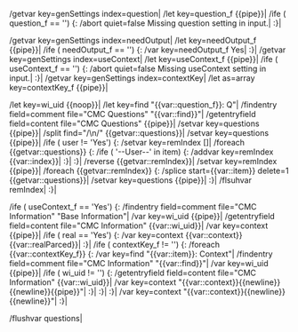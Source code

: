 /getvar key=genSettings index=question|
/let key=question_f {{pipe}}|
/ife ( question_f == '') {:
	/abort quiet=false Missing question setting in input.|
:}|

/getvar key=genSettings index=needOutput|
/let key=needOutput_f {{pipe}}|
/ife ( needOutput_f == '') {:
	/var key=needOutput_f Yes|
:}|
/getvar key=genSettings index=useContext|
/let key=useContext_f {{pipe}}|
/ife ( useContext_f == '') {:
	/abort quiet=false Missing useContext setting in input.|
:}|
/getvar key=genSettings index=contextKey|
/let as=array key=contextKey_f {{pipe}}|

/let key=wi_uid {{noop}}|
/let key=find "{{var::question_f}}: Q"|
/findentry field=comment file="CMC Questions" "{{var::find}}"|
/getentryfield field=content file="CMC Questions" {{pipe}}|
/setvar key=questions {{pipe}}|
/split find="/\n/" {{getvar::questions}}|
/setvar key=questions {{pipe}}|
/ife ( user != 'Yes') {:
	/setvar key=remIndex []|
	/foreach {{getvar::questions}} {:
		/ife ( '--User--' in item) {:
			/addvar key=remIndex {{var::index}}|
		:}|
	:}|
	/reverse {{getvar::remIndex}}|
	/setvar key=remIndex {{pipe}}|
	/foreach {{getvar::remIndex}} {:
		/splice start={{var::item}} delete=1 {{getvar::questions}}|
		/setvar key=questions {{pipe}}|
	:}|
	/flsuhvar remIndex|
:}|

/ife ( useContext_f == 'Yes') {:
	/findentry field=comment file="CMC Information" "Base Information"|
	/var key=wi_uid {{pipe}}|
	/getentryfield field=content file="CMC Information" {{var::wi_uid}}|
	/var key=context {{pipe}}|
	/ife ( real == 'Yes') {:
		/var key=context {{var::context}}{{var::realParced}}|
	:}|
	/ife ( contextKey_f != '') {:
		/foreach {{var::contextKey_f}} {:
			/var key=find "{{var::item}}: Context"|
			/findentry field=comment file="CMC Information" "{{var::find}}"|
			/var key=wi_uid {{pipe}}|
			/ife ( wi_uid != '') {:
				/getentryfield field=content file="CMC Information" {{var::wi_uid}}|
				/var key=context "{{var::context}}{{newline}}{{newline}}{{pipe}}"|
			:}|
		:}|
	:}|
	/var key=context "{{var::context}}{{newline}}{{newline}}"|
:}|



/flushvar questions|